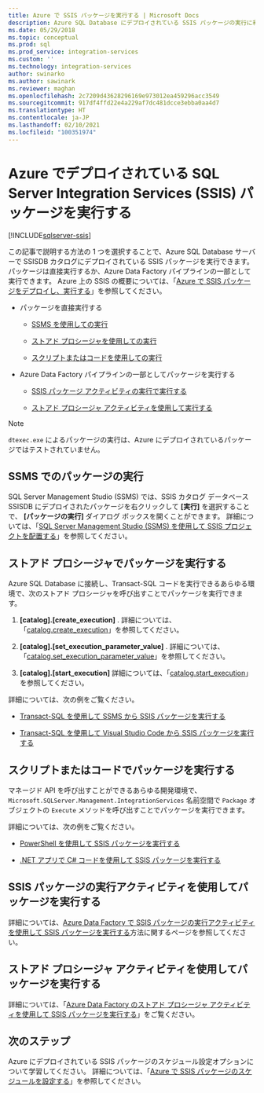```yaml
---
title: Azure で SSIS パッケージを実行する | Microsoft Docs
description: Azure SQL Database にデプロイされている SSIS パッケージの実行に利用できる方法の概要について示します。
ms.date: 05/29/2018
ms.topic: conceptual
ms.prod: sql
ms.prod_service: integration-services
ms.custom: ''
ms.technology: integration-services
author: swinarko
ms.author: sawinark
ms.reviewer: maghan
ms.openlocfilehash: 2c7209d43628296169e973012ea459296acc3549
ms.sourcegitcommit: 917df4ffd22e4a229af7dc481dcce3ebba0aa4d7
ms.translationtype: HT
ms.contentlocale: ja-JP
ms.lasthandoff: 02/10/2021
ms.locfileid: "100351974"
---
```

# <a name="run-sql-server-integration-services-ssis-packages-deployed-in-azure"></a>Azure でデプロイされている SQL Server Integration Services (SSIS) パッケージを実行する

[!INCLUDE[sqlserver-ssis](../../includes/applies-to-version/sqlserver-ssis.md)]



この記事で説明する方法の 1 つを選択することで、Azure SQL Database サーバーで SSISDB カタログにデプロイされている SSIS パッケージを実行できます。 パッケージは直接実行するか、Azure Data Factory パイプラインの一部として実行できます。 Azure 上の SSIS の概要については、「[Azure で SSIS パッケージをデプロイし、実行する](ssis-azure-lift-shift-ssis-packages-overview.md)」を参照してください。

- パッケージを直接実行する

  - [SSMS を使用しての実行](#ssms)

  - [ストアド プロシージャを使用しての実行](#sproc)

  - [スクリプトまたはコードを使用しての実行](#script)

- Azure Data Factory パイプラインの一部としてパッケージを実行する

  - [SSIS パッケージ アクティビティの実行で実行する](#exec_activity)

  - [ストアド プロシージャ アクティビティを使用して実行する](#sproc_activity)

> [!NOTE]
> `dtexec.exe` によるパッケージの実行は、Azure にデプロイされているパッケージではテストされていません。

## <a name="run-a-package-with-ssms"></a><a name="ssms"></a> SSMS でのパッケージの実行

SQL Server Management Studio (SSMS) では、SSIS カタログ データベース SSISDB にデプロイされたパッケージを右クリックして **[実行]** を選択することで、 **[パッケージの実行]** ダイアログ ボックスを開くことができます。 詳細については、「[SQL Server Management Studio (SSMS) を使用して SSIS プロジェクトを配置する](../ssis-quickstart-run-ssms.md)」を参照してください。

## <a name="run-a-package-with-stored-procedures"></a><a name="sproc"></a> ストアド プロシージャでパッケージを実行する

Azure SQL Database に接続し、Transact-SQL コードを実行できるあらゆる環境で、次のストアド プロシージャを呼び出すことでパッケージを実行できます。

1. **[catalog].[create_execution]** . 詳細については、「[catalog.create_execution](../system-stored-procedures/catalog-create-execution-ssisdb-database.md)」を参照してください。

2. **[catalog].[set_execution_parameter_value]** . 詳細については、「[catalog.set_execution_parameter_value](../system-stored-procedures/catalog-set-execution-parameter-value-ssisdb-database.md)」を参照してください。

3. **[catalog].[start_execution]** 詳細については、「[catalog.start_execution](../system-stored-procedures/catalog-start-execution-ssisdb-database.md)」を参照してください。

詳細については、次の例をご覧ください。

- [Transact-SQL を使用して SSMS から SSIS パッケージを実行する](../ssis-quickstart-run-tsql-ssms.md)

- [Transact-SQL を使用して Visual Studio Code から SSIS パッケージを実行する](../ssis-quickstart-run-tsql-vscode.md)

## <a name="run-a-package-with-script-or-code"></a><a name="script"></a> スクリプトまたはコードでパッケージを実行する

マネージド API を呼び出すことができるあらゆる開発環境で、`Microsoft.SQLServer.Management.IntegrationServices` 名前空間で `Package` オブジェクトの `Execute` メソッドを呼び出すことでパッケージを実行できます。

詳細については、次の例をご覧ください。

- [PowerShell を使用して SSIS パッケージを実行する](../ssis-quickstart-run-powershell.md)

- [.NET アプリで C# コードを使用して SSIS パッケージを実行する](../ssis-quickstart-run-dotnet.md)

## <a name="run-a-package-with-the-execute-ssis-package-activity"></a><a name="exec_activity"></a> SSIS パッケージの実行アクティビティを使用してパッケージを実行する

詳細については、[Azure Data Factory で SSIS パッケージの実行アクティビティを使用して SSIS パッケージを実行する](/azure/data-factory/how-to-invoke-ssis-package-ssis-activity)方法に関するページを参照してください。

## <a name="run-a-package-with-the-stored-procedure-activity"></a><a name="sproc_activity"></a> ストアド プロシージャ アクティビティを使用してパッケージを実行する

詳細については、「[Azure Data Factory のストアド プロシージャ アクティビティを使用して SSIS パッケージを実行する](/azure/data-factory/how-to-invoke-ssis-package-stored-procedure-activity)」をご覧ください。

## <a name="next-steps"></a>次のステップ

Azure にデプロイされている SSIS パッケージのスケジュール設定オプションについて学習してください。 詳細については、「[Azure で SSIS パッケージのスケジュールを設定する](ssis-azure-schedule-packages.md)」を参照してください。